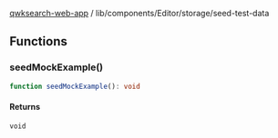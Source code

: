 [qwksearch-web-app](../../../../modules.md) / lib/components/Editor/storage/seed-test-data

## Functions

### seedMockExample()

```ts
function seedMockExample(): void
```

#### Returns

`void`
